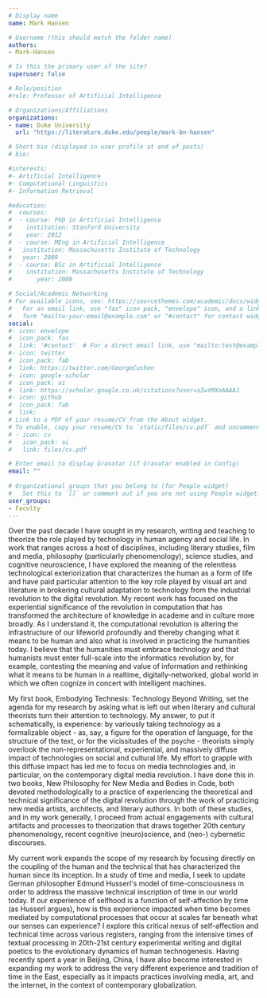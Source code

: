 ```yaml
---
# Display name
name: Mark Hansen

# Username (this should match the folder name)
authors:
- Mark-Hansen

# Is this the primary user of the site?
superuser: false

# Role/position
#role: Professor of Artificial Intelligence

# Organizations/Affiliations
organizations:
- name: Duke University
  url: "https://literature.duke.edu/people/mark-bn-hansen"

# Short bio (displayed in user profile at end of posts)
# bio:

#interests:
#- Artificial Intelligence
#- Computational Linguistics
#- Information Retrieval

#education:
#  courses:
#  - course: PhD in Artificial Intelligence
#    institution: Stanford University
#    year: 2012
#  - course: MEng in Artificial Intelligence
#   institution: Massachusetts Institute of Technology
#   year: 2009
#  - course: BSc in Artificial Intelligence
#    institution: Massachusetts Institute of Technology
#       year: 2008

# Social/Academic Networking
# For available icons, see: https://sourcethemes.com/academic/docs/widgets/#icons
#   For an email link, use "fas" icon pack, "envelope" icon, and a link in the
#   form "mailto:your-email@example.com" or "#contact" for contact widget.
social:
#- icon: envelope
#  icon_pack: fas
#  link: '#contact'  # For a direct email link, use "mailto:test@example.org".
#- icon: twitter
#  icon_pack: fab
#  link: https://twitter.com/GeorgeCushen
#- icon: google-scholar
#  icon_pack: ai
#  link: https://scholar.google.co.uk/citations?user=sIwtMXoAAAAJ
#- icon: github
#  icon_pack: fab
#  link:
# Link to a PDF of your resume/CV from the About widget.
# To enable, copy your resume/CV to `static/files/cv.pdf` and uncomment the lines below.  
# - icon: cv
#   icon_pack: ai
#   link: files/cv.pdf

# Enter email to display Gravatar (if Gravatar enabled in Config)
email: ""
  
# Organizational groups that you belong to (for People widget)
#   Set this to `[]` or comment out if you are not using People widget.  
user_groups:
- Faculty
---
```


Over the past decade I have sought in my research, writing and teaching to theorize the role played by technology in human agency and social life. In work that ranges across a host of disciplines, including literary studies, film and media, philosophy (particularly phenomenology), science studies, and cognitive neuroscience, I have explored the meaning of the relentless technological exteriorization that characterizes the human as a form of life and have paid particular attention to the key role played by visual art and literature in brokering cultural adaptation to technology from the industrial revolution to the digital revolution. My recent work has focused on the experiential significance of the revolution in computation that has transformed the architecture of knowledge in academe and in culture more broadly. As I understand it, the computational revolution is altering the infrastructure of our lifeworld profoundly and thereby changing what it means to be human and also what is involved in practicing the humanities today. I believe that the humanities must embrace technology and that humanists must enter full-scale into the informatics revolution by, for example, contesting the meaning and value of information and rethinking what it means to be human in a realtime, digitally-networked, global world in which we often cognize in concert with intelligent machines. 

My first book, Embodying Technesis: Technology Beyond Writing, set the agenda for my research by asking what is left out when literary and cultural theorists turn their attention to technology. My answer, to put it schematically, is experience: by variously taking technology as a formalizable object - as, say, a figure for the operation of language, for the structure of the text, or for the vicissitudes of the psyche - theorists simply overlook the non-representational, experiential, and massively diffuse impact of technologies on social and cultural life. My effort to grapple with this diffuse impact has led me to focus on media technologies and, in particular, on the contemporary digital media revolution. I have done this in two books, New Philosophy for New Media and Bodies in Code, both devoted methodologically to a practice of experiencing the theoretical and technical significance of the digital revolution through the work of practicing new media artists, architects, and literary authors. In both of these studies, and in my work generally, I proceed from actual engagements with cultural artifacts and processes to theorization that draws together 20th century phenomenology, recent cognitive (neuro)science, and (neo-) cybernetic discourses. 

My current work expands the scope of my research by focusing directly on the coupling of the human and the technical that has characterized the human since its inception. In a study of time and media, I seek to update German philosopher Edmund Husserl's model of time-consciousness in order to address the massive technical inscription of time in our world today. If our experience of selfhood is a function of self-affection by time (as Husserl argues), how is this experience impacted when time becomes mediated by computational processes that occur at scales far beneath what our senses can experience? I explore this critical nexus of self-affection and technical time across various registers, ranging from the intensive times of textual processing in 20th-21st century experimental writing and digital poetics to the evolutionary dynamics of human technogenesis. Having recently spent a year in Beijing, China, I have also become interested in expanding my work to address the very different experience and tradition of time in the East, especially as it impacts practices involving media, art, and the internet, in the context of contemporary globalization.